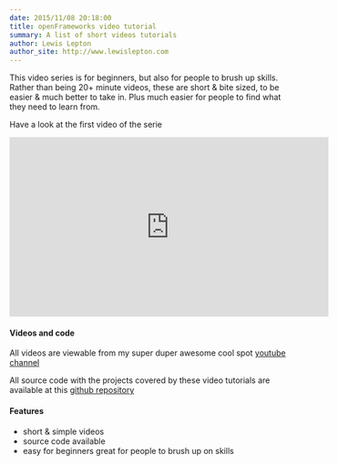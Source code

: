 ```yaml
---
date: 2015/11/08 20:18:00
title: openFrameworks video tutorial
summary: A list of short videos tutorials 
author: Lewis Lepton
author_site: http://www.lewislepton.com
---
```


This video series is for beginners, but also for people to brush up skills.
Rather than being 20+ minute videos, these are short & bite sized, to be
easier & much better to take in. Plus much easier for people to find what they
need to learn from.

Have a look at the first video of the serie

<iframe width="560" height="315"
src="https://www.youtube.com/embed/IKSTo_0pB28?list=PL4neAtv21WOmrV8z9rSzL20QpdLU1zJLr"
frameborder="0" allowfullscreen></iframe>

#### Videos and code
All videos are viewable from my super duper awesome cool spot
[youtube channel](https://www.youtube.com/playlist?list=PL4neAtv21WOmrV8z9rSzL20QpdLU1zJLr)

All source code with the projects covered by these video tutorials are available at this 
[github repository](https://github.com/lewislepton/openFrameworksTutorialSeries)

#### Features
-  short & simple videos
-  source code available
-  easy for beginners great for people to brush up on skills
